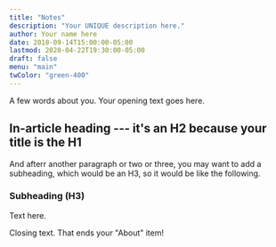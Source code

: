 ```yaml
---
title: "Notes"
description: "Your UNIQUE description here."
author: Your name here
date: 2018-09-14T15:00:00-05:00
lastmod: 2020-04-22T19:30:00-05:00
draft: false 
menu: "main"
twColor: "green-400"
---
```


A few words about you.  Your opening text goes here.

## In-article heading --- it's an H2 because your title is the H1

And afterr another paragraph or two or three, you may want to add a subheading, which would be an H3, so it would be like the following.

### Subheading (H3)

Text here.

Closing text. That ends your "About" item!